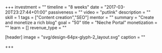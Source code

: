 +++
investment = ""
timeline = "8 weeks"
date = "2017-03-20T23:27:44+01:00"
passiveness = ""
video = "putlink"
description = ""
skill = 1
tags = ["Content creation","SEO"]
mentor = ""
summary = "Create and monetize a rich blog"
goal = "50"
title = "Nieche Portal"
monetization = ""
learn = []
revenue_type = ""

[header]
  image = "svg/design-64px-glyph-2_layout.svg"
  caption = ""

+++

